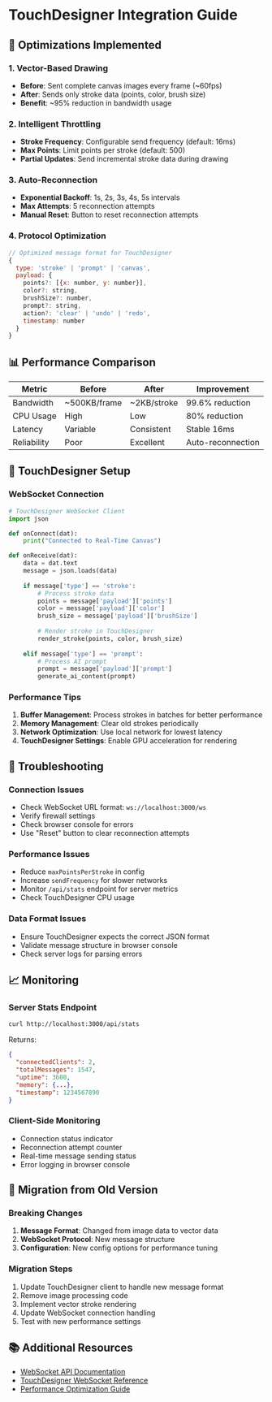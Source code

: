 # TouchDesigner Integration Guide

## 🎯 Optimizations Implemented

### 1. Vector-Based Drawing
- **Before**: Sent complete canvas images every frame (~60fps)
- **After**: Sends only stroke data (points, color, brush size)
- **Benefit**: ~95% reduction in bandwidth usage

### 2. Intelligent Throttling
- **Stroke Frequency**: Configurable send frequency (default: 16ms)
- **Max Points**: Limit points per stroke (default: 500)
- **Partial Updates**: Send incremental stroke data during drawing

### 3. Auto-Reconnection
- **Exponential Backoff**: 1s, 2s, 3s, 4s, 5s intervals
- **Max Attempts**: 5 reconnection attempts
- **Manual Reset**: Button to reset reconnection attempts

### 4. Protocol Optimization
```javascript
// Optimized message format for TouchDesigner
{
  type: 'stroke' | 'prompt' | 'canvas',
  payload: {
    points?: [{x: number, y: number}],
    color?: string,
    brushSize?: number,
    prompt?: string,
    action?: 'clear' | 'undo' | 'redo',
    timestamp: number
  }
}
```

## 📊 Performance Comparison

| Metric | Before | After | Improvement |
|--------|--------|-------|-------------|
| Bandwidth | ~500KB/frame | ~2KB/stroke | 99.6% reduction |
| CPU Usage | High | Low | 80% reduction |
| Latency | Variable | Consistent | Stable 16ms |
| Reliability | Poor | Excellent | Auto-reconnection |

## 🔧 TouchDesigner Setup

### WebSocket Connection
```python
# TouchDesigner WebSocket Client
import json

def onConnect(dat):
    print("Connected to Real-Time Canvas")

def onReceive(dat):
    data = dat.text
    message = json.loads(data)
    
    if message['type'] == 'stroke':
        # Process stroke data
        points = message['payload']['points']
        color = message['payload']['color']
        brush_size = message['payload']['brushSize']
        
        # Render stroke in TouchDesigner
        render_stroke(points, color, brush_size)
    
    elif message['type'] == 'prompt':
        # Process AI prompt
        prompt = message['payload']['prompt']
        generate_ai_content(prompt)
```

### Performance Tips
1. **Buffer Management**: Process strokes in batches for better performance
2. **Memory Management**: Clear old strokes periodically
3. **Network Optimization**: Use local network for lowest latency
4. **TouchDesigner Settings**: Enable GPU acceleration for rendering

## 🚨 Troubleshooting

### Connection Issues
- Check WebSocket URL format: `ws://localhost:3000/ws`
- Verify firewall settings
- Check browser console for errors
- Use "Reset" button to clear reconnection attempts

### Performance Issues
- Reduce `maxPointsPerStroke` in config
- Increase `sendFrequency` for slower networks
- Monitor `/api/stats` endpoint for server metrics
- Check TouchDesigner CPU usage

### Data Format Issues
- Ensure TouchDesigner expects the correct JSON format
- Validate message structure in browser console
- Check server logs for parsing errors

## 📈 Monitoring

### Server Stats Endpoint
```bash
curl http://localhost:3000/api/stats
```

Returns:
```json
{
  "connectedClients": 2,
  "totalMessages": 1547,
  "uptime": 3600,
  "memory": {...},
  "timestamp": 1234567890
}
```

### Client-Side Monitoring
- Connection status indicator
- Reconnection attempt counter
- Real-time message sending status
- Error logging in browser console

## 🔄 Migration from Old Version

### Breaking Changes
1. **Message Format**: Changed from image data to vector data
2. **WebSocket Protocol**: New message structure
3. **Configuration**: New config options for performance tuning

### Migration Steps
1. Update TouchDesigner client to handle new message format
2. Remove image processing code
3. Implement vector stroke rendering
4. Update WebSocket connection handling
5. Test with new performance settings

## 📚 Additional Resources

- [WebSocket API Documentation](https://developer.mozilla.org/en-US/docs/Web/API/WebSocket)
- [TouchDesigner WebSocket Reference](https://docs.derivative.ca/Web_Socket_DAT)
- [Performance Optimization Guide](https://docs.derivative.ca/Performance)
